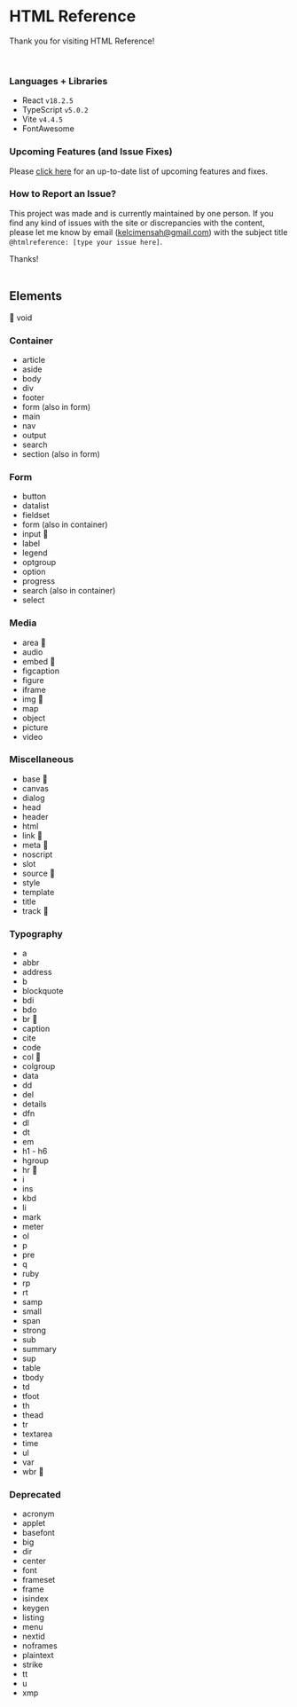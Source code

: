 # HTML Reference
Thank you for visiting HTML Reference!

<br>

### Languages + Libraries
* React `v18.2.5`
* TypeScript `v5.0.2`
* Vite `v4.4.5`
* FontAwesome


### Upcoming Features (and Issue Fixes)
Please [click here](https://kelcisayshello.notion.site/0667e2d701a54363a38e87b5dac46c18?v=6d7fffe0a2294eae829ef47d9113c5d9&pvs=4) for an up-to-date list of upcoming features and fixes.

### How to Report an Issue?
This project was made and is currently maintained by one person. If you find any kind of issues with the site or discrepancies with the content, please let me know by email ([kelcimensah@gmail.com](mailto:kelcimensah@gmail.com)) with the subject title `@htmlreference: [type your issue here]`. 

Thanks!
<br><br>

## Elements
🔵 void
### Container
* article
* aside
* body
* div
* footer
* form (also in form)
* main
* nav
* output
* search
* section (also in form)
### Form
* button
* datalist
* fieldset
* form (also in container)
* input 🔵
* label
* legend
* optgroup
* option
* progress
* search (also in container)
* select
### Media
* area 🔵
* audio
* embed 🔵
* figcaption
* figure
* iframe
* img 🔵
* map
* object
* picture
* video
### Miscellaneous
* base 🔵
* canvas
* dialog
* head
* header
* html
* link 🔵
* meta 🔵
* noscript
* slot
* source 🔵
* style
* template
* title
* track 🔵
### Typography
* a
* abbr
* address
* b
* blockquote
* bdi
* bdo
* br 🔵
* caption
* cite
* code
* col 🔵
* colgroup
* data
* dd
* del
* details
* dfn
* dl
* dt
* em
* h1 - h6
* hgroup
* hr 🔵
* i
* ins
* kbd
* li
* mark
* meter
* ol
* p
* pre
* q
* ruby
* rp
* rt
* samp
* small
* span
* strong
* sub
* summary
* sup
* table
* tbody
* td
* tfoot
* th
* thead
* tr
* textarea
* time
* ul
* var
* wbr 🔵
### Deprecated
* acronym
* applet
* basefont
* big
* dir
* center
* font
* frameset
* frame
* isindex
* keygen
* listing
* menu
* nextid
* noframes
* plaintext
* strike
* tt
* u
* xmp

